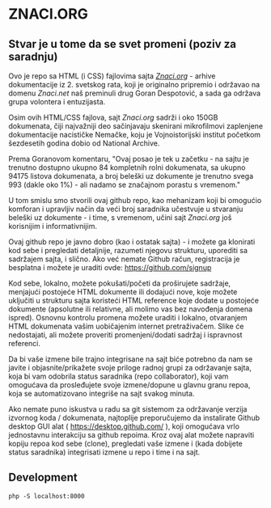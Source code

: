 # ZNACI.ORG

## Stvar je u tome da se svet promeni (poziv za saradnju)

Ovo je repo sa HTML (i CSS) fajlovima sajta *[Znaci.org](https://znaci.org/)* - arhive dokumentacije iz 2. svetskog rata, koji je originalno pripremio i održavao na domenu *Znaci.net* naš preminuli drug Goran Despotović, a sada ga održava grupa volontera i entuzijasta.

Osim ovih HTML/CSS fajlova, sajt *Znaci.org* sadrži i oko 150GB dokumenata, čiji najvažniji deo sačinjavaju skenirani mikrofilmovi zaplenjene dokumentacije nacističke Nemačke, koju je Vojnoistorijski institut početkom šezdesetih godina dobio od National Archive. 

Prema Goranovom komentaru, "Ovaj posao je tek u začetku - na sajtu je trenutno dostupno ukupno 84 kompletnih rolni dokumenata, sa ukupno 94175 listova dokumenata, a broj beleški uz dokumente je trenutno svega 993 (dakle oko 1%) - ali nadamo se značajnom porastu s vremenom."

U tom smislu smo stvorili ovaj github repo, kao mehanizam koji bi omogućio komforan i upravljiv način da veći broj saradnika učestvuje u stvaranju beleški uz dokumente - i time, s vremenom, učini sajt *Znaci.org* još korisnijim i informativnijim.

Ovaj github repo je javno dobro (kao i ostatak sajta) - i možete ga klonirati kod sebe i pregledati detaljnije, razumeti njegovu strukturu, uporediti sa sadržajem sajta, i slično. Ako već nemate Github račun, registracija je besplatna i možete je uraditi ovde: https://github.com/signup

Kod sebe, lokalno, možete pokušati/početi da proširujete sadržaje, menjajući postojeće HTML dokumente ili dodajući nove, koje možete uključiti u strukturu sajta koristeći HTML reference koje dodate u postojeće dokumente (apsolutne ili relativne, ali molimo vas bez navođenja domena ispred). Osnovnu kontrolu promena možete uraditi i lokalno, otvaranjem HTML dokumenata vašim uobičajenim internet pretraživačem. Slike će nedostajati, ali možete proveriti promenjeni/dodati sadržaj i ispravnost referenci.

Da bi vaše izmene bile trajno integrisane na sajt biće potrebno da nam se javite i objasnite/prikažete svoje priloge radnoj grupi za održavanje sajta, koja bi vam odobrila status saradnika (repo collaborator), koji vam omogućava da prosleđujete svoje izmene/dopune u glavnu granu repoa, koja se automatizovano integriše na sajt svakog minuta.

Ako nemate puno iskustva u radu sa git sistemom za održavanje verzija izvornog koda / dokumenata, najtoplije preporučujemo da instalirate Github desktop GUI alat ( https://desktop.github.com/ ), koji omogućava vrlo jednostavnu interakciju sa github repoima. Kroz ovaj alat možete napraviti kopiju repoa kod sebe (clone), pregledati vaše izmene i (kada dobijete status saradnika) integrisati izmene u repo i time i na sajt.

## Development

```
php -S localhost:8000
```